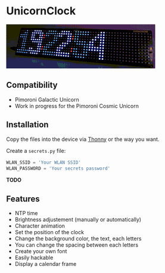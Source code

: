 # UnicornClock

![Unicorn Clock Example](example.gif)

## Compatibility

- Pimoroni Galactic Unicorn
- Work in progress for the Pimoroni Cosmic Unicorn

## Installation

Copy the files into the device via [Thonny](https://thonny.org/) or the way
you want.

Create a `secrets.py` file:

```python
WLAN_SSID = 'Your WLAN SSID'
WLAN_PASSWORD = 'Your secrets password'
```

**TODO**

## Features

* NTP time
* Brightness adjustement (manually or automatically)
* Character animation
* Set the position of the clock
* Change the background color, the text, each letters
* You can change the spacing between each letters
* Create your own font
* Easily hackable
* Display a calendar frame
